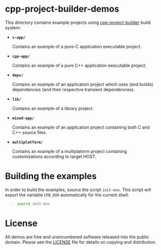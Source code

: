 # cpp-project-builder-demos

 This directory contains example projects using [cpp-project-builder](http://ljbo82.github.io/cpp-project-builder) build system:

* **`c-app/`**

   Contains an example of a pure-C application executable project.

* **`cpp-app/`**

   Contains an example of a pure C++ application executable project.

* **`deps/`**

   Contains an example of an application project which uses (and builds) dependencies (and their respective transient dependencies).

* **`lib/`**

   Contains an example of a library project.

* **`mixed-app/`**

   Contains an example of an application project containing both C and C++ source files.

* **`multiplatform/`**

   Contains an example of a multiplatorm project containing customizations according to target HOST.

# Building the examples

In order to build the examples, source the script `init-env`. This script will export the variable `CPB_DIR` automatically for the current shell:

> ```bash
> source init-env
> ```

# License

All demos are free and unencumbered software released into the public domain. Please see the [LICENSE](LICENSE) file for details on copying and distribution.
